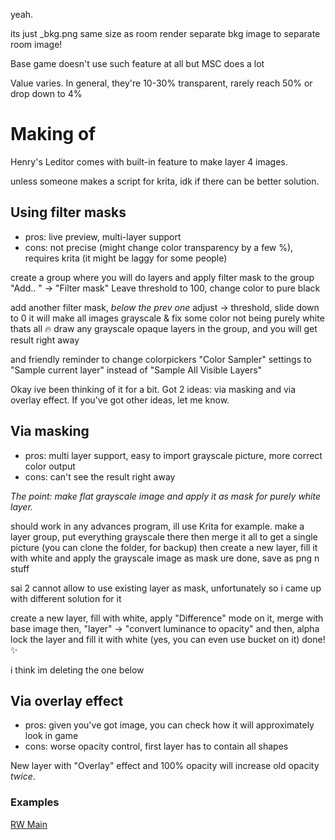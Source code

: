 yeah.

its just \_bkg.png
same size as room render
separate bkg image to separate room image!

Base game doesn't use such feature at all but MSC does a lot

Value varies. In general, they're 10-30% transparent, rarely reach 50% or drop down to 4%

# Making of

Henry's Leditor comes with built-in feature to make layer 4 images.


unless someone makes a script for krita, idk if there can be better solution.
## Using filter masks
- pros: live preview, multi-layer support
- cons: not precise (might change color transparency by a few %), requires krita (it might be laggy for some people)

create a group where you will do layers
and apply filter mask to the group "Add.. " -> "Filter mask"
Leave threshold to 100, change color to pure black

add another filter mask, *below the prev one*
adjust -> threshold, slide down to 0
it will make all images grayscale & fix some color not being purely white
thats all 🔥 draw any grayscale opaque layers in the group, and you will get result right away

and friendly reminder to change colorpickers "Color Sampler" settings to "Sample current layer" instead of "Sample All Visible Layers"

Okay ive been thinking of it for a bit.
Got 2 ideas: via masking and via overlay effect.
If you've got other ideas, let me know.
## Via masking
- pros: multi layer support, easy to import grayscale picture, more correct color output
- cons: can't see the result right away

*The point: make flat grayscale image and apply it as mask for purely white layer.*

should work in any advances program, ill use Krita for example.
make a layer group, put everything grayscale there
then merge it all to get a single picture (you can clone the folder, for backup)
then create a new layer, fill it with white
and apply the grayscale image as mask
ure done, save as png n stuff

sai 2 cannot allow to use existing layer as mask, unfortunately
so i came up with different solution for it

create a new layer, fill with white, apply "Difference" mode on it, merge with base image
then, "layer" -> "convert luminance to opacity"
and then, alpha lock the layer and fill it with white (yes, you can even use bucket on it)
done! ✨

i think im deleting the one below
## Via overlay effect
- pros: given you've got image, you can check how it will approximately look in game
- cons: worse opacity control, first layer has to contain all shapes


New layer with "Overlay" effect and 100% opacity will increase old opacity *twice*.

### Examples
[RW Main](https://discord.com/channels/1237826015829557400/1237912787959812148/1329229720663097465)


